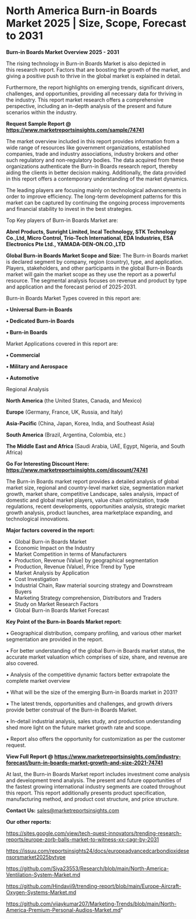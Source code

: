# North America Burn-in Boards Market 2025 | Size, Scope, Forecast to 2031

<Strong> Burn-in Boards Market Overview 2025 - 2031</strong>

The rising technology in Burn-in Boards Market is also depicted in this research report. Factors that are boosting the growth of the market, and giving a positive push to thrive in the global market is explained in detail.

Furthermore, the report highlights on emerging trends, significant drivers, challenges, and opportunities, providing all necessary data for thriving in the industry. This report market research offers a comprehensive perspective, including an in-depth analysis of the present and future scenarios within the industry.

<strong>Request Sample Report @ <a href=https://www.marketreportsinsights.com/sample/74741>https://www.marketreportsinsights.com/sample/74741</a></strong>

The market overview included in this report provides information from a wide range of resources like government organizations, established companies, trade and industry associations, industry brokers and other such regulatory and non-regulatory bodies. The data acquired from these organizations authenticate the Burn-in Boards research report, thereby aiding the clients in better decision making. Additionally, the data provided in this report offers a contemporary understanding of the market dynamics.

The leading players are focusing mainly on technological advancements in order to improve efficiency. The long-term development patterns for this market can be captured by continuing the ongoing process improvements and financial stability to invest in the best strategies.

Top Key players of Burn-in Boards Market are:

<strong>Abrel Products, Sunright Limited, Incal Technology, STK Technology Co.,Ltd, Micro Control, Trio-Tech International, EDA Industries, ESA Electronics Pte Ltd., YAMADA-DEN-ON.CO.,LTD</strong>

<strong><b>Global Burn-in Boards Market Scope and Size:</b></strong>
The Burn-in Boards market is declared segment by company, region (country), type, and application. Players, stakeholders, and other participants in the global Burn-in Boards market will gain the market scope as they use the report as a powerful resource. The segmental analysis focuses on revenue and product by type and application and the forecast period of 2025-2031.

Burn-in Boards Market Types covered in this report are:

<strong>• Universal Burn-in Boards

• Dedicated Burn-in Boards

• Burn-in Boards</strong>

Market Applications covered in this report are:

<strong>• Commercial

• Military and Aerospace

• Automotive</strong> 

Regional Analysis

<strong>North America</strong> (the United States, Canada, and Mexico)

<strong>Europe</strong> (Germany, France, UK, Russia, and Italy)

<strong>Asia-Pacific</strong> (China, Japan, Korea, India, and Southeast Asia)

<strong>South America</strong> (Brazil, Argentina, Colombia, etc.)

<strong>The Middle East and Africa</strong> (Saudi Arabia, UAE, Egypt, Nigeria, and South Africa)

<strong>Go For Interesting Discount Here: <a href=https://www.marketreportsinsights.com/discount/74741>https://www.marketreportsinsights.com/discount/74741</a></strong>

The Burn-in Boards market report provides a detailed analysis of global market size, regional and country-level market size, segmentation market growth, market share, competitive Landscape, sales analysis, impact of domestic and global market players, value chain optimization, trade regulations, recent developments, opportunities analysis, strategic market growth analysis, product launches, area marketplace expanding, and technological innovations.

<strong><b>Major factors covered in the report:</b></strong>
<ul>
  <li>Global Burn-in Boards Market </li>
  <li>Economic Impact on the Industry</li>
  <li>Market Competition in terms of Manufacturers</li>
  <li>Production, Revenue (Value) by geographical segmentation</li>
  <li>Production, Revenue (Value), Price Trend by Type</li>
  <li>Market Analysis by Application</li>
  <li>Cost Investigation</li>
  <li>Industrial Chain, Raw material sourcing strategy and Downstream Buyers</li>
  <li>Marketing Strategy comprehension, Distributors and Traders</li>
  <li>Study on Market Research Factors</li>
  <li>Global Burn-in Boards Market Forecast</li>
</ul>

<strong><b>Key Point of the Burn-in Boards Market report:</b></strong>

• Geographical distribution, company profiling, and various other market segmentation are provided in the report.

• For better understanding of the global Burn-in Boards market status, the accurate market valuation which comprises of size, share, and revenue are also covered.

• Analysis of the competitive dynamic factors better extrapolate the complete market overview

• What will be the size of the emerging Burn-in Boards market in 2031?

• The latest trends, opportunities and challenges, and growth drivers provide better construal of the Burn-in Boards Market.

• In-detail industrial analysis, sales study, and production understanding shed more light on the future market growth rate and scope.

• Report also offers the opportunity for customization as per the customer request.

<strong><b>View Full Report @ <a href=https://www.marketreportsinsights.com/industry-forecast/burn-in-boards-market-growth-and-size-2021-74741>https://www.marketreportsinsights.com/industry-forecast/burn-in-boards-market-growth-and-size-2021-74741</a></b></strong>


At last, the Burn-in Boards Market report includes investment come analysis and development trend analysis. The present and future opportunities of the fastest growing international industry segments are coated throughout this report. This report additionally presents product specification, manufacturing method, and product cost structure, and price structure.

<strong>Contact Us:</strong>
sales@marketreportsinsights.com

<strong>Our other reports:</strong>

<a href=https://sites.google.com/view/tech-quest-innovators/trending-research-reports/europe-zorb-balls-market-to-witness-xx-cagr-by-2031>https://sites.google.com/view/tech-quest-innovators/trending-research-reports/europe-zorb-balls-market-to-witness-xx-cagr-by-2031</a>

<a href=https://issuu.com/reportsinsights24/docs/europeadvancedcarbondioxidesensorsmarket2025bytype>https://issuu.com/reportsinsights24/docs/europeadvancedcarbondioxidesensorsmarket2025bytype</a>

<a href=https://github.com/Siya23553/Research/blob/main/North-America-Ventilation-System-Market.md>https://github.com/Siya23553/Research/blob/main/North-America-Ventilation-System-Market.md</a>

<a href=https://github.com/Hindavii9/trending-report/blob/main/Europe-Aircraft-Oxygen-Systems-Market.md>https://github.com/Hindavii9/trending-report/blob/main/Europe-Aircraft-Oxygen-Systems-Market.md</a>

<a href=https://github.com/vijaykumar207/Marketing-Trends/blob/main/North-America-Premium-Personal-Audios-Market.md>https://github.com/vijaykumar207/Marketing-Trends/blob/main/North-America-Premium-Personal-Audios-Market.md</a>"

